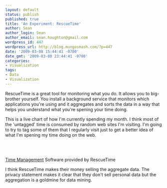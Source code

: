 ```yaml
---
layout: default
status: publish
published: true
title: 'An Experiment: RescueTime'
author: Sean
author_login: Sean
author_email: sean.houghton@gmail.com
wordpress_id: 447
wordpress_url: http://blog.mungosmash.com/?p=447
date: '2009-03-08 15:44:41 -0700'
date_gmt: '2009-03-08 23:44:41 -0700'
categories:
- Visualization
tags:
- Data
- Visualization
---
```

RescueTime is a great tool for monitoring what you do.  It allows you to big-brother yourself.  You install a background service that monitors which applications you're using and it aggregates and sorts the data in a way that helps you understand what you're spening your time doing.

This is a live chart of how I'm currently spending my month.  I think most of the 'untagged' time is consumed by random web sites I'm visiting.  I'm going to try to tag some of them that I regularly visit just to get a better idea of what I'm spening my time doing on the web.

<div id="rescuetime_widget_81951"></div><br />
<script id="rescuetime_url_var" type="text/javascript">var _RescueTimeURL="http://www.rescuetime.com/widget/top_tags_widget?user_id=81951&api_key=dc85f9582b9d18d5b83a5579997bf19a0553cf9b&view_type=month&date_key=098bfa153e49cc11061f1d36d95260452b8a8697&widget_header_title=Top%2010%20Activities%20(The%20Month%20Of%20March,%202009)&widget_header_color=&widget_header_text_color=&widget_footer_color=&main_bar_color=&shiny=null&width=370px&height=275px";</script><br />
<script type="text/javascript" src="http://www.rescuetime.com/widget/widget_script?uid=81951"></script>

<noscript><a href="http://www.rescuetime.com">Time Management</a> Software provided by RescueTime</noscript>

I think RescueTime makes their money selling the aggregate data.  The privacy statement makes it clear that they don't sell personal data but the aggregation is a goldmine for data mining.

